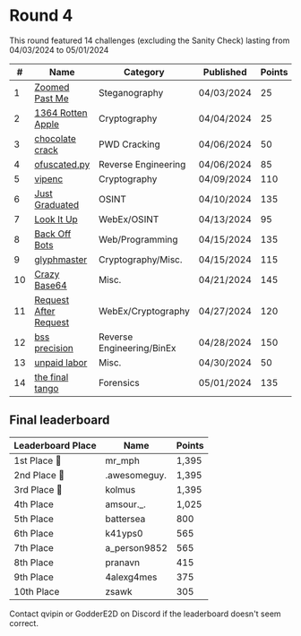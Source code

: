 # Round 4

This round featured 14 challenges (excluding the Sanity Check) lasting from 04/03/2024 to 05/01/2024

| #   | Name                                                          | Category                   | Published  | Points | Author        |
| --- | ------------------------------------------------------------- | -------------------------- | ---------- | ------ | ------------- |
| 1   | [Zoomed Past Me](Zoomed%20Past%20Me/challenge.md)             | Steganography              | 04/03/2024 | 25     | kshau         |
| 2   | [1364 Rotten Apple](1364%20Rotten%20Apple/challenge.md)       | Cryptography               | 04/04/2024 | 25     | arx7254       |
| 3   | [chocolate crack](chocolate%20crack/challenge.md)             | PWD Cracking               | 04/06/2024 | 50     | Vipin         |
| 4   | [ofuscated.py](obfuscated.py/challenge.md)                    | Reverse Engineering        | 04/06/2024 | 85     | Mr_MPH        |
| 5   | [vipenc](vipenc/challenge.md)                                 | Cryptography               | 04/09/2024 | 110    | Vipin         |
| 6   | [Just Graduated](Just%20Graduated/challenge.md)               | OSINT                      | 04/10/2024 | 135    | GodderE2D     |
| 7   | [Look It Up](Look%20It%20Up/challenge.md)                     | WebEx/OSINT                | 04/13/2024 | 95     | kshau         |
| 8   | [Back Off Bots](Back%20Off%20Bots/challenge.md)               | Web/Programming            | 04/15/2024 | 135    | kshau         |
| 9   | [glyphmaster](glyphmaster/challenge.md)                       | Cryptography/Misc.         | 04/15/2024 | 115    | Vipin         |
| 10  | [Crazy Base64](Crazy%20Base64/challenge.md)                   | Misc.                      | 04/21/2024 | 145    | ladderlogic   |
| 11  | [Request After Request](Request%20After%20Request/challenge.md)| WebEx/Cryptography         | 04/27/2024 | 120    | kshau         |
| 12  | [bss precision](bss%20precision/challenge.md)                 | Reverse Engineering/BinEx  | 04/28/2024 | 150    | kolmus        |
| 13  | [unpaid labor](unpaid%20labor/challenge.md)                   | Misc.                      | 04/30/2024 | 50     | Vipin         |
| 14  | [the final tango](the%20final%20tango/challenge.md)           | Forensics                  | 05/01/2024 | 135    | Vipin         |

## Final leaderboard

| Leaderboard Place | Name          | Points |
| ----------------- | ------------- | ------ |
| 1st Place 🥇      | mr_mph        | 1,395  |
| 2nd Place 🥈      | .awesomeguy.  | 1,395  |
| 3rd Place 🥉      | kolmus        | 1,395  |
| 4th Place         | amsour._.     | 1,025  |
| 5th Place         | battersea     | 800    |
| 6th Place         | k41yps0       | 565    |
| 7th Place         | a_person9852  | 565    |
| 8th Place         | pranavn       | 415    |
| 9th Place         | 4alexg4mes    | 375    |
| 10th Place        | zsawk         | 305    |

Contact qvipin or GodderE2D on Discord if the leaderboard doesn't seem correct.
